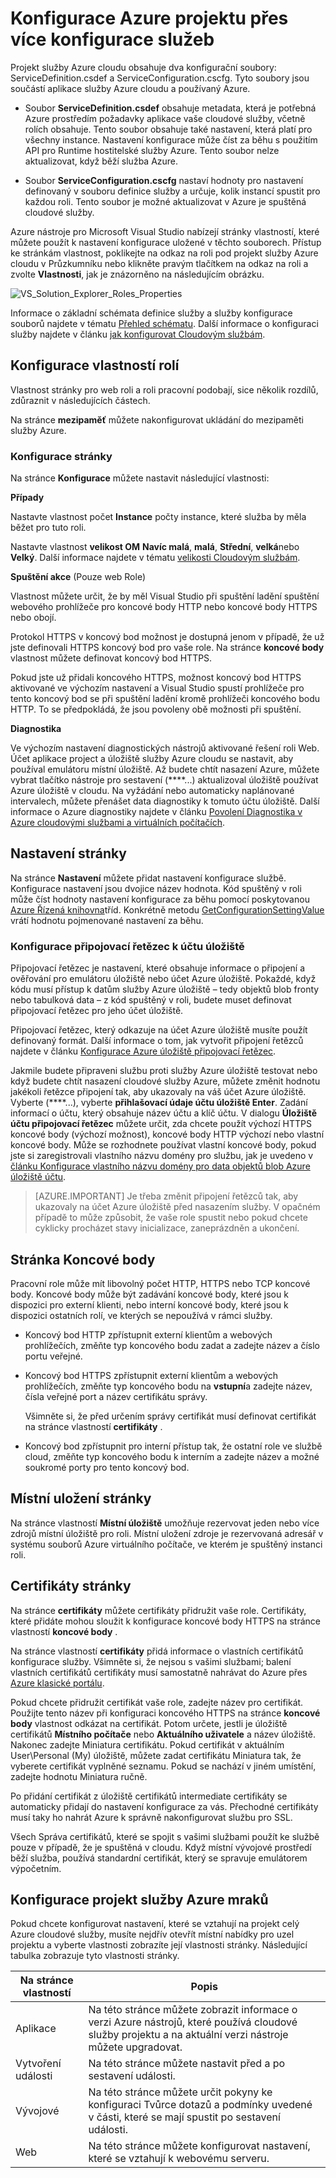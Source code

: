 <properties
   pageTitle="Konfigurace Azure projektu přes více konfigurace služeb | Microsoft Azure"
   description="Zjistěte, jak nakonfigurovat projekt služby Azure cloudu změnou ServiceDefinition.csdef a ServiceConfiguration.cscfg soubory."
   services="visual-studio-online"
   documentationCenter="na"
   authors="TomArcher"
   manager="douge"
   editor="" />
<tags
   ms.service="multiple"
   ms.devlang="multiple"
   ms.topic="article"
   ms.tgt_pltfrm="na"
   ms.workload="na"
   ms.date="08/15/2016"
   ms.author="tarcher" />

# <a name="configuring-your-azure-project-using-multiple-service-configurations"></a>Konfigurace Azure projektu přes více konfigurace služeb

Projekt služby Azure cloudu obsahuje dva konfigurační soubory: ServiceDefinition.csdef a ServiceConfiguration.cscfg. Tyto soubory jsou součástí aplikace služby Azure cloudu a používaný Azure.

- Soubor **ServiceDefinition.csdef** obsahuje metadata, která je potřebná Azure prostředím požadavky aplikace vaše cloudové služby, včetně rolích obsahuje. Tento soubor obsahuje také nastavení, která platí pro všechny instance. Nastavení konfigurace může číst za běhu s použitím API pro Runtime hostitelské služby Azure. Tento soubor nelze aktualizovat, když běží služba Azure.

- Soubor **ServiceConfiguration.cscfg** nastaví hodnoty pro nastavení definovaný v souboru definice služby a určuje, kolik instancí spustit pro každou roli. Tento soubor je možné aktualizovat v Azure je spuštěná cloudové služby.

Azure nástroje pro Microsoft Visual Studio nabízejí stránky vlastností, které můžete použít k nastavení konfigurace uložené v těchto souborech. Přístup ke stránkám vlastnost, poklikejte na odkaz na roli pod projekt služby Azure cloudu v Průzkumníku nebo klikněte pravým tlačítkem na odkaz na roli a zvolte **Vlastnosti**, jak je znázorněno na následujícím obrázku.

![VS_Solution_Explorer_Roles_Properties](./media/vs-azure-tools-multiple-services-project-configurations/IC784076.png)

Informace o základní schémata definice služby a služby konfigurace souborů najdete v tématu [Přehled schématu](https://msdn.microsoft.com/library/azure/dd179398.aspx). Další informace o konfiguraci služby najdete v článku [jak konfigurovat Cloudovým službám](./cloud-services/cloud-services-how-to-configure.md).

## <a name="configuring-role-properties"></a>Konfigurace vlastností rolí

Vlastnost stránky pro web roli a roli pracovní podobají, sice několik rozdílů, zdůraznit v následujících částech.

Na stránce **mezipaměť** můžete nakonfigurovat ukládání do mezipaměti služby Azure.

### <a name="configuration-page"></a>Konfigurace stránky

Na stránce **Konfigurace** můžete nastavit následující vlastnosti:

**Případy**

Nastavte vlastnost počet **Instance** počty instance, které služba by měla běžet pro tuto roli.

Nastavte vlastnost **velikost OM** **Navíc malá**, **malá**, **Střední**, **velká**nebo **Velký**.  Další informace najdete v tématu [velikosti Cloudovým službám](./cloud-services/cloud-services-sizes-specs.md).

**Spuštění akce** (Pouze web Role)

Vlastnost můžete určit, že by měl Visual Studio při spuštění ladění spuštění webového prohlížeče pro koncové body HTTP nebo koncové body HTTPS nebo obojí.

Protokol HTTPS v koncový bod možnost je dostupná jenom v případě, že už jste definovali HTTPS koncový bod pro vaše role. Na stránce **koncové body** vlastnost můžete definovat koncový bod HTTPS.

Pokud jste už přidali koncového HTTPS, možnost koncový bod HTTPS aktivované ve výchozím nastavení a Visual Studio spustí prohlížeče pro tento koncový bod se při spuštění ladění kromě prohlížeči koncového bodu HTTP. To se předpokládá, že jsou povoleny obě možnosti při spuštění.

**Diagnostika**

Ve výchozím nastavení diagnostických nástrojů aktivované řešení roli Web. Účet aplikace project a úložiště služby Azure cloudu se nastavit, aby používal emulátoru místní úložiště. Až budete chtít nasazení Azure, můžete vybrat tlačítko nástroje pro sestavení (****...) aktualizoval úložiště používat Azure úložiště v cloudu. Na vyžádání nebo automaticky naplánované intervalech, můžete přenášet data diagnostiky k tomuto účtu úložiště. Další informace o Azure diagnostiky najdete v článku [Povolení Diagnostika v Azure cloudovými službami a virtuálních počítačích](./cloud-services/cloud-services-dotnet-diagnostics.md).

## <a name="settings-page"></a>Nastavení stránky

Na stránce **Nastavení** můžete přidat nastavení konfigurace službě. Konfigurace nastavení jsou dvojice název hodnota. Kód spuštěný v roli může číst hodnoty nastavení konfigurace za běhu pomocí poskytovanou [Azure Řízená knihovna](http://go.microsoft.com/fwlink?LinkID=171026)tříd. Konkrétně metodu [GetConfigurationSettingValue](https://msdn.microsoft.com/library/azure/microsoft.windowsazure.serviceruntime.roleenvironment.getconfigurationsettingvalue.aspx) vrátí hodnotu pojmenované nastavení za běhu.

### <a name="configuring-a-connection-string-to-a-storage-account"></a>Konfigurace připojovací řetězec k účtu úložiště

Připojovací řetězec je nastavení, které obsahuje informace o připojení a ověřování pro emulátoru úložiště nebo účet Azure úložiště. Pokaždé, když kódu musí přístup k datům služby Azure úložiště – tedy objektů blob fronty nebo tabulková data – z kód spuštěný v roli, budete muset definovat připojovací řetězec pro jeho účet úložiště.

Připojovací řetězec, který odkazuje na účet Azure úložiště musíte použít definovaný formát. Další informace o tom, jak vytvořit připojení řetězců najdete v článku [Konfigurace Azure úložiště připojovací řetězec](./storage/storage-configure-connection-string.md).

Jakmile budete připraveni službu proti služby Azure úložiště testovat nebo když budete chtít nasazení cloudové služby Azure, můžete změnit hodnotu jakékoli řetězce připojení tak, aby ukazovaly na váš účet Azure úložiště. Vyberte (****...), vyberte **přihlašovací údaje účtu úložiště Enter**. Zadání informací o účtu, který obsahuje název účtu a klíč účtu. V dialogu **Úložiště účtu připojovací řetězec** můžete určit, zda chcete použít výchozí HTTPS koncové body (výchozí možnost), koncové body HTTP výchozí nebo vlastní koncové body. Může se rozhodnete používat vlastní koncové body, pokud jste si zaregistrovali vlastního názvu domény pro službu, jak je uvedeno v [článku Konfigurace vlastního názvu domény pro data objektů blob Azure úložiště účtu](./storage/storage-custom-domain-name.md).

>[AZURE.IMPORTANT] Je třeba změnit připojení řetězců tak, aby ukazovaly na účet Azure úložiště před nasazením služby. V opačném případě to může způsobit, že vaše role spustit nebo pokud chcete cyklicky procházet stavy inicializace, zaneprázdněn a ukončení.

## <a name="endpoints-page"></a>Stránka Koncové body

Pracovní role může mít libovolný počet HTTP, HTTPS nebo TCP koncové body. Koncové body může být zadávání koncové body, které jsou k dispozici pro externí klienti, nebo interní koncové body, které jsou k dispozici ostatních rolí, ve kterých se nepoužívá v rámci služby.

- Koncový bod HTTP zpřístupnit externí klientům a webových prohlížečích, změňte typ koncového bodu zadat a zadejte název a číslo portu veřejné.

- Koncový bod HTTPS zpřístupnit externí klientům a webových prohlížečích, změňte typ koncového bodu na **vstupní**a zadejte název, čísla veřejné port a název certifikátu správy.

    Všimněte si, že před určením správy certifikát musí definovat certifikát na stránce vlastností **certifikáty** .

- Koncový bod zpřístupnit pro interní přístup tak, že ostatní role ve službě cloud, změňte typ koncového bodu k interním a zadejte název a možné soukromé porty pro tento koncový bod.

## <a name="local-storage-page"></a>Místní uložení stránky

Na stránce vlastností **Místní úložiště** umožňuje rezervovat jeden nebo více zdrojů místní úložiště pro roli. Místní uložení zdroje je rezervovaná adresář v systému souborů Azure virtuálního počítače, ve kterém je spuštěný instanci roli.

## <a name="certificates-page"></a>Certifikáty stránky

Na stránce **certifikáty** můžete certifikáty přidružit vaše role. Certifikáty, které přidáte mohou sloužit k konfigurace koncové body HTTPS na stránce vlastností **koncové body** .

Na stránce vlastností **certifikáty** přidá informace o vlastních certifikátů konfigurace služby. Všimněte si, že nejsou s vašimi službami; balení vlastních certifikátů certifikáty musí samostatně nahrávat do Azure přes [Azure klasické portálu](http://go.microsoft.com/fwlink/?LinkID=213885).

Pokud chcete přidružit certifikát vaše role, zadejte název pro certifikát. Použijte tento název při konfiguraci koncového HTTPS na stránce **koncové body** vlastnost odkázat na certifikát. Potom určete, jestli je úložiště certifikátů **Místního počítače** nebo **Aktuálního uživatele** a název úložiště. Nakonec zadejte Miniatura certifikátu. Pokud certifikát v aktuálním User\Personal (My) úložiště, můžete zadat certifikátu Miniatura tak, že vyberete certifikát vyplněné seznamu. Pokud se nachází v jiném umístění, zadejte hodnotu Miniatura ručně.

Po přidání certifikát z úložiště certifikátů intermediate certifikáty se automaticky přidají do nastavení konfigurace za vás. Přechodné certifikáty musí taky ho nahrát Azure k správně nakonfigurovat službu pro SSL.

Všech Správa certifikátů, které se spojit s vašimi službami použít ke službě pouze v případě, že je spuštěná v cloudu. Když místní vývojové prostředí běží služba, používá standardní certifikát, který se spravuje emulátorem výpočetním.

## <a name="configuring-the-azure-cloud-service-project"></a>Konfigurace projekt služby Azure mraků

Pokud chcete konfigurovat nastavení, které se vztahují na projekt celý Azure cloudové služby, musíte nejdřív otevřít místní nabídky pro uzel projektu a vyberte vlastnosti zobrazíte její vlastnosti stránky. Následující tabulka zobrazuje tyto vlastnosti stránky.

|Na stránce vlastností|Popis|
|---|---|
|Aplikace|Na této stránce můžete zobrazit informace o verzi Azure nástrojů, které používá cloudové služby projektu a na aktuální verzi nástroje můžete upgradovat.|
|Vytvoření události|Na této stránce můžete nastavit před a po sestavení události.|
|Vývojové|Na této stránce můžete určit pokyny ke konfiguraci Tvůrce dotazů a podmínky uvedené v části, které se mají spustit po sestavení události.|
|Web|Na této stránce můžete konfigurovat nastavení, které se vztahují k webovému serveru.|
